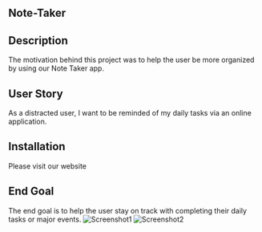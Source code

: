 ## Note-Taker

## Description

The motivation behind this project was to help the user be more organized by using our Note Taker app. 

## User Story
As a distracted user, I want to be reminded of my daily tasks via an online application.

## Installation
Please visit our website 

## End Goal 
The end goal is to help the user stay on track with completing their daily tasks or major events.
![Screenshot1](https://user-images.githubusercontent.com/109441438/202834606-fd39c639-d2a8-44c5-ae5a-a2e8a4ef7906.png)
![Screenshot2](https://user-images.githubusercontent.com/109441438/202834607-963422d3-05f6-4588-818b-5c81eb54ddf2.png)
